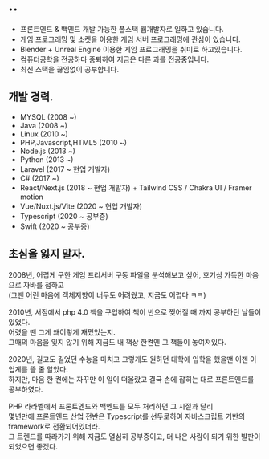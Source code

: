 # ..

- 프론트엔드 & 백엔드 개발 가능한 풀스택 웹개발자로 일하고 있습니다.
- 게임 프로그래밍 및 소켓을 이용한 게임 서버 프로그래밍에 관심이 있습니다.
- Blender + Unreal Engine 이용한 게임 프로그래밍을 취미로 하고있습니다.
- 컴퓨터공학을 전공하다 중퇴하여 지금은 다른 과를 전공중입니다.
- 최신 스택을 끊임없이 공부합니다.

## 개발 경력.

- MYSQL (2008 ~)
- Java (2008 ~)
- Linux (2010 ~)
- PHP,Javascript,HTML5 (2010 ~)
- Node.js (2013 ~)
- Python (2013 ~)
- Laravel (2017 ~ 현업 개발자)
- C# (2017 ~)
- React/Next.js (2018 ~ 현업 개발자) + Tailwind CSS / Chakra UI / Framer motion
- Vue/Nuxt.js/Vite (2020 ~ 현업 개발자)
- Typescript (2020 ~ 공부중)
- Swift (2020 ~ 공부중)
   
## 초심을 잃지 말자.
2008년, 어렵게 구한 게임 프리서버 구동 파일을 분석해보고 싶어, 호기심 가득한 마음으로 자바를 접하고   
(그땐 어린 마음에 객체지향이 너무도 어려웠고, 지금도 어렵다 ㅋㅋ)   
   
2010년, 서점에서 php 4.0 책을 구입하여 책이 반으로 찢어질 때 까지 공부하던 날들이 있었다.   
어렸을 땐 그게 왜이렇게 재밌었는지.   
그때의 마음을 잊지 않기 위해 지금도 내 책상 한켠엔 그 책들이 놓여져있다.   
   
2020년, 길고도 길었던 수능을 마치고 그렇게도 원하던 대학에 입학을 했을땐 이젠 이 업계를 뜰 줄 알았다.   
하지만, 마음 한 켠에는 자꾸만 이 일이 떠올랐고 결국 손에 잡히는 대로 프론트엔드를 공부하였다.   
   
PHP 라라벨에서 프론트엔드와 백엔드를 모두 처리하던 그 시절과 달리   
몇년만에 프론트엔드 산업 전반은 Typescript를 선두로하여 자바스크립트 기반의 framework로 전환되어있더라.   
그 트렌드를 따라가기 위해 지금도 열심히 공부중이고, 더 나은 사람이 되기 위한 발판이 되었으면 좋겠다.

